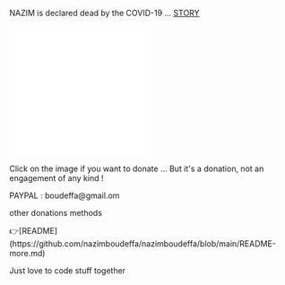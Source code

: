 NAZIM is declared dead by the COVID-19 ... [STORY](https://nazimboudeffa.livejournal.com/tag/covid)

<a href="https://fr.tipeee.com/nazimboudeffa"><img width="50%" src="https://raw.githubusercontent.com/nazimboudeffa/assets2/main/tipeee/Tipeee_kit_Bouton_FR/GIF/BoutonTip_SoutenezMoi_Tipeee.gif"/></a>

<p>Click on the image if you want to donate ... But it's a donation, not an engagement of any kind !</p>
<p>PAYPAL : boudeffa@gmail.om</p>
<p>other donations methods</p>👉[README](https://github.com/nazimboudeffa/nazimboudeffa/blob/main/README-more.md)
<p>Just love to code stuff together</p>
